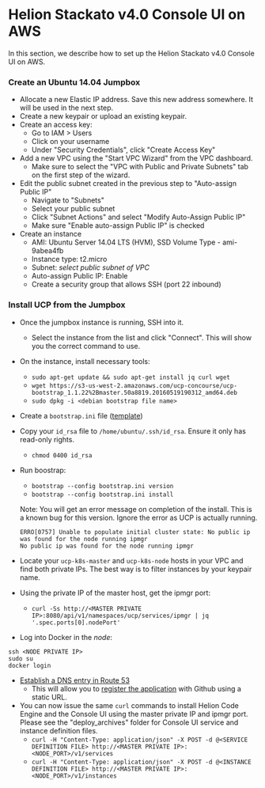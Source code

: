 # Helion Stackato v4.0 Console UI on AWS
In this section, we describe how to set up the Helion Stackato v4.0 Console UI on AWS.

### Create an Ubuntu 14.04 Jumpbox
- Allocate a new Elastic IP address. Save this new address somewhere. It will be used in the next step.
- Create a new keypair or upload an existing keypair.
- Create an access key:
  - Go to IAM > Users
  - Click on your username
  - Under "Security Credentials", click "Create Access Key"
- Add a new VPC using the "Start VPC Wizard" from the VPC dashboard.
  - Make sure to select the "VPC with Public and Private Subnets" tab on the first step of the wizard.
- Edit the public subnet created in the previous step to "Auto-assign Public IP"
  - Navigate to "Subnets"
  - Select your public subnet
  - Click "Subnet Actions" and select "Modify Auto-Assign Public IP"
  - Make sure "Enable auto-assign Public IP" is checked
- Create an instance
  - AMI: Ubuntu Server 14.04 LTS (HVM), SSD Volume Type - ami-9abea4fb
  - Instance type: t2.micro
  - Subnet: *select public subnet of VPC*
  - Auto-assign Public IP: Enable
  - Create a security group that allows SSH (port 22 inbound)

### Install UCP from the Jumpbox
- Once the jumpbox instance is running, SSH into it.
  - Select the instance from the list and click "Connect". This will show you the correct command to use.
- On the instance, install necessary tools:
  - `sudo apt-get update && sudo apt-get install jq curl wget`
  - `wget https://s3-us-west-2.amazonaws.com/ucp-concourse/ucp-bootstrap_1.1.22%2Bmaster.50a8819.20160519190312_amd64.deb`
  - `sudo dpkg -i <debian bootstrap file name>`
- Create a `bootstrap.ini` file ([template](bootstrap.ini))
- Copy your `id_rsa` file to `/home/ubuntu/.ssh/id_rsa`. Ensure it only has read-only rights.
  - `chmod 0400 id_rsa`
- Run boostrap:
  - `bootstrap --config bootstrap.ini version`
  - `bootstrap --config bootstrap.ini install`

  Note: You will get an error message on completion of the install. This is a known bug for this version. Ignore the error as UCP is actually running.
  ```
  ERRO[0757] Unable to populate initial cluster state: No public ip was found for the node running ipmgr
  No public ip was found for the node running ipmgr
  ```
- Locate your `ucp-k8s-master` and `ucp-k8s-node` hosts in your VPC and find both private IPs. The best way is to filter instances by your keypair name.
- Using the private IP of the master host, get the ipmgr port:
  - `curl -Ss http://<MASTER PRIVATE IP>:8080/api/v1/namespaces/ucp/services/ipmgr | jq '.spec.ports[0].nodePort'`
- Log into Docker in the *node*:
```
ssh <NODE PRIVATE IP>
sudo su
docker login
```
- [Establish a DNS entry in Route 53](https://github.com/hpcloud/hdp-resource-manager/blob/develop/cmd/bootstrap/docs/bootstrap.md#load-balancer-support)
  - This will allow you to [register the application](development.md#register-ui) with Github using a static URL.
- You can now issue the same `curl` commands to install Helion Code Engine and the Console UI using the master private IP and ipmgr port. Please see the "deploy_archives" folder for Console UI service and instance definition files.
  - `curl -H "Content-Type: application/json" -X POST -d @<SERVICE DEFINITION FILE> http://<MASTER PRIVATE IP>:<NODE_PORT>/v1/services`
  - `curl -H "Content-Type: application/json" -X POST -d @<INSTANCE DEFINITION FILE> http://<MASTER PRIVATE IP>:<NODE_PORT>/v1/instances`
